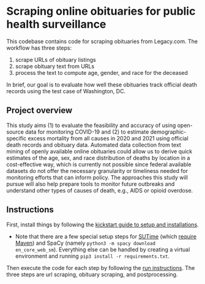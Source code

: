 # Scraping online obituaries for public health surveillance

This codebase contains code for scraping obituaries from Legacy.com. The workflow has three steps: 
1. scrape URLs of obituary listings
2. scrape obituary text from URLs 
3. process the text to compute age, gender, and race for the deceased

In brief, our goal is to evaluate how well these obituaries track official death records using the test case of Washington, DC.

## Project overview

This study aims (1) to evaluate the feasibility and accuracy of using open-source data for monitoring COVID-19 and (2) to estimate demographic-specific excess mortality from all causes in 2020 and 2021 using official death records and obituary data. Automated data collection from text mining of openly available online obituaries could allow us to derive quick estimates of the age, sex, and race distribution of deaths by location in a cost-effective way, which is currently not possible since federal available datasets do not offer the necessary granularity or timeliness needed for monitoring efforts that can inform policy. The approaches this study will pursue will also help prepare tools to monitor future outbreaks and understand other types of causes of death, e.g., AIDS or opioid overdose.

## Instructions

First, install things by following the [kickstart guide to setup and installations](SETUP.md). 
  - Note that there are a few special setup steps for [SUTime](https://github.com/FraBle/python-sutime) (which [require Maven](https://maven.apache.org/install.html)) and SpaCy (namely `python3 -m spacy download en_core_web_sm`). Everything else can be handled by creating a virtual environment and running `pip3 install -r requirements.txt`.

Then execute the code for each step by following the [run instructions](RUN_SCRIPTS.md). The three steps are url scraping, obituary scraping, and  postprocessing.
